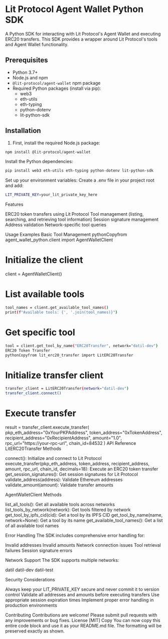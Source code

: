 # Lit Protocol Agent Wallet Python SDK

A Python SDK for interacting with Lit Protocol's Agent Wallet and executing ERC20 transfers. This SDK provides a wrapper around Lit Protocol's tools and Agent Wallet functionality.

## Prerequisites

- Python 3.7+
- Node.js and npm
- `@lit-protocol/agent-wallet` npm package
- Required Python packages (install via pip):
  - web3
  - eth-utils
  - eth-typing
  - python-dotenv
  - lit-python-sdk

## Installation

1. First, install the required Node.js package:
```bash
npm install @lit-protocol/agent-wallet
```
Install the Python dependencies:

```bash
pip install web3 eth-utils eth-typing python-dotenv lit-python-sdk
```
Set up your environment variables:
Create a .env file in your project root and add:

```bash
LIT_PRIVATE_KEY=your_lit_private_key_here
```
Features

ERC20 token transfers using Lit Protocol
Tool management (listing, searching, and retrieving tool information)
Session signature management
Address validation
Network-specific tool queries

Usage Examples
Basic Tool Management
pythonCopyfrom agent_wallet_python.client import AgentWalletClient

# Initialize the client
client = AgentWalletClient()

# List available tools
```bash
tool_names = client.get_available_tool_names()
print(f"Available tools: {', '.join(tool_names)}")
```
# Get specific tool
```bash
tool = client.get_tool_by_name("ERC20Transfer", network="datil-dev")
ERC20 Token Transfer
pythonCopyfrom lit_erc20_transfer import LitERC20Transfer
```
# Initialize transfer client
```bash
transfer_client = LitERC20Transfer(network="datil-dev")
transfer_client.connect()
```
# Execute transfer
result = transfer_client.execute_transfer(
    pkp_eth_address="0xYourPKPAddress",
    token_address="0xTokenAddress",
    recipient_address="0xRecipientAddress",
    amount="1.0",
    rpc_url="https://your-rpc-url",
    chain_id=84532
)
API Reference
LitERC20Transfer
Methods

connect(): Initialize and connect to Lit Protocol
execute_transfer(pkp_eth_address, token_address, recipient_address, amount, rpc_url, chain_id, decimals=18): Execute an ERC20 token transfer
get_session_signatures(): Get session signatures for Lit Protocol
validate_address(address): Validate Ethereum addresses
validate_amount(amount): Validate transfer amounts

AgentWalletClient
Methods

list_all_tools(): Get all available tools across networks
list_tools_by_network(network): Get tools filtered by network
get_tool_by_ipfs_cid(cid): Get a tool by its IPFS CID
get_tool_by_name(name, network=None): Get a tool by its name
get_available_tool_names(): Get a list of all available tool names

Error Handling
The SDK includes comprehensive error handling for:

Invalid addresses
Invalid amounts
Network connection issues
Tool retrieval failures
Session signature errors

Network Support
The SDK supports multiple networks:

datil
datil-dev
datil-test

Security Considerations

Always keep your LIT_PRIVATE_KEY secure and never commit it to version control
Validate all addresses and amounts before executing transfers
Use appropriate session expiration times
Implement proper error handling in production environments

Contributing
Contributions are welcome! Please submit pull requests with any improvements or bug fixes.
License
[MIT]
Copy
You can now copy this entire code block and use it as your README.md file. The formatting will be preserved exactly as shown.
